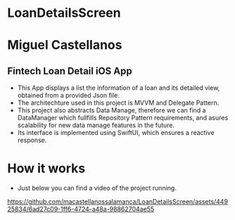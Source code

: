 # LoanDetailsScreen
 # Miguel Castellanos

## Fintech Loan Detail iOS App

- This App displays a list the information of a loan and its detailed view, obtained from a provided Json file.
- The architechture used in this project is MVVM and Delegate Pattern.
- This project also abstracts Data Manage, therefore we can find a DataManager which fullfills Repository Pattern requirements, and asures scalability for new data manage features in the future.
- Its interface is implemented using SwiftUI, which ensures a reactive response.

# How it works

- Just below you can find a video of the project running.

https://github.com/macastellanossalamanca/LoanDetailsScreen/assets/44925834/6ad27c09-1ff6-4724-a48a-98862704ae55

